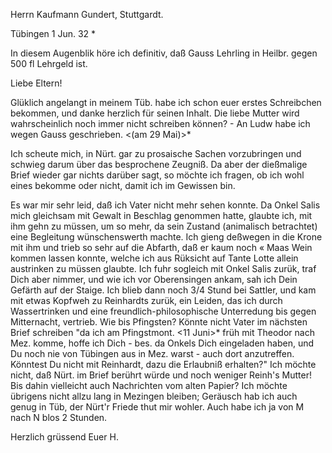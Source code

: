 Herrn Kaufmann Gundert, Stuttgardt.

 Tübingen 1 Jun. 32 <Freitg>*

In diesem Augenblik höre ich definitiv, daß Gauss Lehrling in Heilbr. gegen 500 fl Lehrgeld ist.

Liebe Eltern!

Glüklich angelangt in meinem Tüb. habe ich schon euer erstes Schreibchen bekommen, und danke herzlich für seinen Inhalt. Die liebe Mutter wird wahrscheinlich noch immer nicht schreiben können? - An Ludw habe ich wegen Gauss geschrieben. <(am 29 Mai)>*

Ich scheute mich, in Nürt. gar zu prosaische Sachen vorzubringen und schwieg darum über das besprochene Zeugniß. Da aber der dießmalige Brief wieder gar nichts darüber sagt, so möchte ich fragen, ob ich wohl eines bekomme oder nicht, damit ich im Gewissen bin.

Es war mir sehr leid, daß ich Vater nicht mehr sehen konnte. Da Onkel Salis mich gleichsam mit Gewalt in Beschlag genommen hatte, glaubte ich, mit ihm gehn zu müssen, um so mehr, da sein Zustand (animalisch betrachtet) eine Begleitung wünschenswerth machte. Ich gieng deßwegen in die Krone mit ihm und trieb so sehr auf die Abfarth, daß er kaum noch « Maas Wein kommen lassen konnte, welche ich aus Rüksicht auf Tante Lotte allein austrinken zu müssen glaubte. Ich fuhr sogleich mit Onkel Salis zurük, traf Dich aber nimmer, und wie ich vor Oberensingen ankam, sah ich Dein Gefärth auf der Staige. Ich blieb dann noch 3/4 Stund bei Sattler, und kam mit etwas Kopfweh zu Reinhardts zurük, ein Leiden, das ich durch Wassertrinken und eine freundlich-philosophische Unterredung bis gegen Mitternacht, vertrieb. 
Wie bis Pfingsten? Könnte nicht Vater im nächsten Brief schreiben "da ich am Pfingstmont. <11 Juni>* früh mit Theodor nach Mez. komme, hoffe ich Dich - bes. da Onkels Dich eingeladen haben, und Du noch nie von Tübingen aus in Mez. warst - auch dort anzutreffen. Könntest Du nicht mit Reinhardt, dazu die Erlaubniß erhalten?" Ich möchte nicht, daß Nürt. im Brief berührt würde und noch weniger Reinh's Mutter! Bis dahin vielleicht auch Nachrichten vom alten Papier? Ich möchte übrigens nicht allzu lang in Mezingen bleiben; Geräusch hab ich auch genug in Tüb, der Nürt'r Friede thut mir wohler. Auch habe ich ja von M nach N blos 2 Stunden.

 Herzlich grüssend Euer H.
